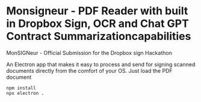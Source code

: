 # Monsigneur - PDF Reader with built in Dropbox Sign, OCR and Chat GPT Contract Summarizationcapabilities
MonSIGNeur - Official Submission for the Dropbox sign Hackathon

An Electron app that makes it easy to process and send for signing scanned documents directly from the comfort of your OS. Just load the PDF document

```
npm install
npx electron .
```
